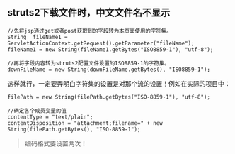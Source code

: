 ## struts2下载文件时，中文文件名不显示

```
//先将jsp通过get或者post获取到的字段转为本页面使用的字符集。
String  fileName1 = ServletActionContext.getRequest().getParameter("fileName");
fileName1 = new String(fileName1.getBytes("ISO8859-1"), "utf-8");

//再将字段内容转为struts2配置文件设置的ISO8859-1的字符集。
downFileName = new String(downFileName.getBytes(), "ISO8859-1");
```

这样就行，一定要弄明白字符集的设置是对那个流的设置！例如在实际的项目中：
```
filePath = new String(filePath.getBytes("ISO-8859-1"), "utf-8");

//确定各个成员变量的值
contentType = "text/plain";
contentDisposition = "attachment;filename=" + new String(filePath.getBytes(), "ISO-8859-1");
```

> 编码格式要设置两次！
